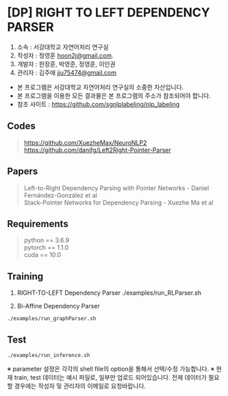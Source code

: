 [DP] RIGHT TO LEFT DEPENDENCY PARSER
======================

1. 소속 : 서강대학교 자연어처리 연구실  
1. 작성자 : 정영훈 <hoon2j@gmail.com>. 
1. 개발자 : 한장훈, 박영준, 정영훈, 이인권
1. 관리자 : 김주애 <jju75474@gmail.com>  

* 본 프로그램은 서강대학교 자연어처리 연구실의 소중한 자산입니다.  
* 본 프로그램을 이용한 모든 결과물은 본 프로그램의 주소가 참조되어야 합니다.  
* 참조 사이트 : <https://github.com/sgnlplabeling/nlp_labeling>  

## Codes
><https://github.com/XuezheMax/NeuroNLP2>  
><https://github.com/danifg/Left2Right-Pointer-Parser>  

## Papers
>Left-to-Right Dependency Parsing with Pointer Networks - Daniel Fernández-González et al  
>Stack-Pointer Networks for Dependency Parsing - Xuezhe Ma et al  

## Requirements
>python == 3.6.9  
>pytorch == 1.1.0  
>cuda == 10.0  

## Training
1. RIGHT-TO-LEFT Dependency Parser
./examples/run_RLParser.sh

2. Bi-Affine Dependency Parser
```
./examples/run_graphParser.sh
```

## Test
```
./examples/run_inference.sh
```

※ parameter 설정은 각각의 shell file의 option을 통해서 선택/수정 가능합니다. 
※ 현재 train, test 데이터는 예시 파일로, 일부만 업로드 되어있습니다. 
전체 데이터가 필요할 경우에는 작성자 및 관리자의 이메일로 요청바랍니다. 
